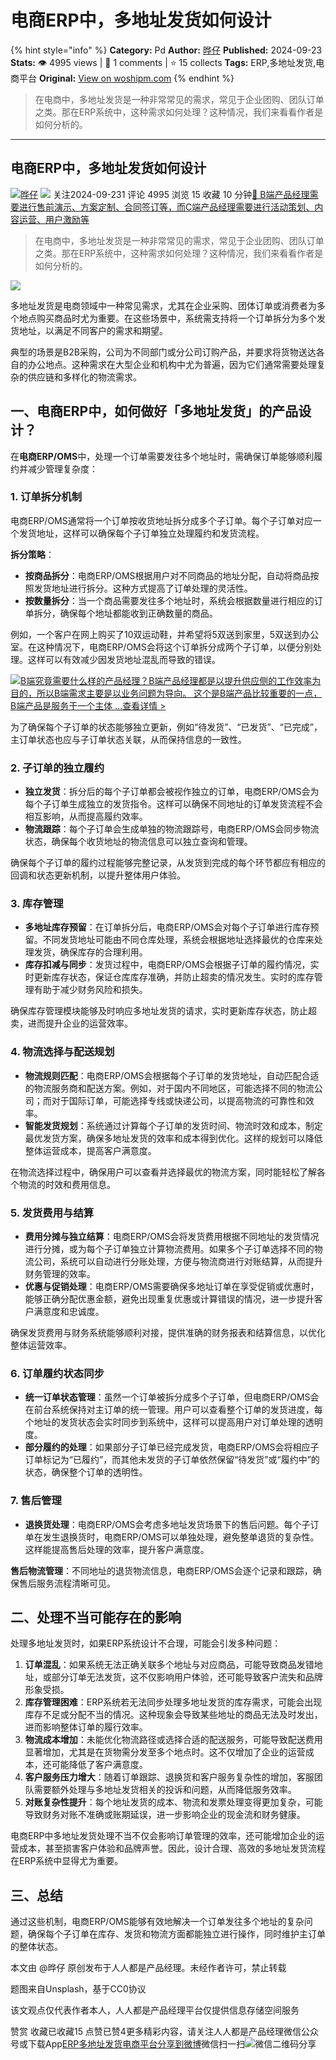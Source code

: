 # 电商ERP中，多地址发货如何设计
{% hint style="info" %}
**Category:** Pd
**Author:** [晔仔](https://www.woshipm.com/u/1144010)
**Published:** 2024-09-23  
**Stats:** 👁️ 4995 views | 💬 1 comments | ⭐ 15 collects
**Tags:** ERP,多地址发货,电商平台
**Original:** [View on woshipm.com](https://www.woshipm.com/pd/6118222.html)
{% endhint %}
> 在电商中，多地址发货是一种非常常见的需求，常见于企业团购、团队订单之类。那在ERP系统中，这种需求如何处理？这种情况，我们来看看作者是如何分析的。

---

## 电商ERP中，多地址发货如何设计

[![](https://static.woshipm.com/view/woshipm_api_def_20240617171959_6878.jpg?imageView2/1/w/72/h/72/q/100)](https://www.woshipm.com/u/1144010)[晔仔](https://www.woshipm.com/u/1144010) ![](https://static.woshipm.com/tag/1101_1@2x.png) 关注2024-09-231 评论 4995 浏览 15 收藏 10 分钟[🔗 B端产品经理需要进行售前演示、方案定制、合同签订等，而C端产品经理需要进行活动策划、内容运营、用户激励等](https://ke.qidianla.com/courses/bcpm)

> 在电商中，多地址发货是一种非常常见的需求，常见于企业团购、团队订单之类。那在ERP系统中，这种需求如何处理？这种情况，我们来看看作者是如何分析的。

![](https://image.woshipm.com/2024/07/30/623585d0-4e3c-11ef-8321-00163e142b65.png)

多地址发货是电商领域中一种常见需求，尤其在企业采购、团体订单或消费者为多个地点购买商品时尤为重要。在这些场景中，系统需支持将一个订单拆分为多个发货地址，以满足不同客户的需求和期望。

典型的场景是B2B采购，公司为不同部门或分公司订购产品，并要求将货物送达各自的办公地点。这种需求在大型企业和机构中尤为普遍，因为它们通常需要处理复杂的供应链和多样化的物流需求。

## 一、电商ERP中，如何做好「多地址发货」的产品设计？

在**电商ERP/OMS**中，处理一个订单需要发往多个地址时，需确保订单能够顺利履约并减少管理复杂度：

### 1\. 订单拆分机制

电商ERP/OMS通常将一个订单按收货地址拆分成多个子订单。每个子订单对应一个发货地址，这样可以确保每个子订单独立处理履约和发货流程。

**拆分策略**：

*   **按商品拆分**：电商ERP/OMS根据用户对不同商品的地址分配，自动将商品按照发货地址进行拆分。这种方式提高了订单处理的灵活性。
*   **按数量拆分**：当一个商品需要发往多个地址时，系统会根据数量进行相应的订单拆分，确保每个地址都能收到正确数量的商品。

例如，一个客户在网上购买了10双运动鞋，并希望将5双送到家里，5双送到办公室。在这种情况下，电商ERP/OMS会将这个订单拆分成两个子订单，以便分别处理。这样可以有效减少因发货地址混乱而导致的错误。

[![](https://image.woshipm.com/2023/08/02/f7cafd68-30e3-11ee-9da3-00163e0b5ff3.png)B端究竟需要什么样的产品经理？B端产品经理都是以提升供应侧的工作效率为目的，所以B端需求主要是以业务问题为导向。 这个是B端产品比较重要的一点，B端产品是服务于一个主体 ...查看详情 >](https://ke.qidianla.com/courses/bcpm)

为了确保每个子订单的状态能够独立更新，例如“待发货”、“已发货”、“已完成”，主订单状态也应与子订单状态关联，从而保持信息的一致性。

### 2\. 子订单的独立履约

*   **独立发货**：拆分后的每个子订单都会被视作独立的订单，电商ERP/OMS会为每个子订单生成独立的发货指令。这样可以确保不同地址的订单发货流程不会相互影响，从而提高履约效率。
*   **物流跟踪**：每个子订单会生成单独的物流跟踪号，电商ERP/OMS会同步物流状态，确保每个收货地址的物流信息可以独立查询和管理。

确保每个子订单的履约过程能够完整记录，从发货到完成的每个环节都应有相应的回调和状态更新机制，以提升整体用户体验。

### 3\. 库存管理

*   **多地址库存预留**：在订单拆分后，电商ERP/OMS会对每个子订单进行库存预留。不同发货地址可能由不同仓库处理，系统会根据地址选择最优的仓库来处理发货，确保库存的合理利用。
*   **库存扣减与同步**：发货过程中，电商ERP/OMS会根据子订单的履约情况，实时更新库存状态，保证仓库库存准确，并防止超卖的情况发生。实时的库存管理有助于减少财务风险和损失。

确保库存管理模块能够及时响应多地址发货的请求，实时更新库存状态，防止超卖，进而提升企业的运营效率。

### 4\. 物流选择与配送规划

*   **物流规则匹配**：电商ERP/OMS会根据每个子订单的发货地址，自动匹配合适的物流服务商和配送方案。例如，对于国内不同地区，可能选择不同的物流公司；而对于国际订单，可能选择专线或快递公司，以提高物流的可靠性和效率。
*   **智能发货规划**：系统通过计算每个子订单的发货时间、物流时效和成本，制定最优发货方案，确保多地址发货的效率和成本得到优化。这样的规划可以降低整体运营成本，提高客户满意度。

在物流选择过程中，确保用户可以查看并选择最优的物流方案，同时能轻松了解各个物流的时效和费用信息。

### 5\. 发货费用与结算

*   **费用分摊与独立结算**：电商ERP/OMS会将发货费用根据不同地址的发货情况进行分摊，或为每个子订单独立计算物流费用。如果多个子订单选择不同的物流公司，系统可以自动进行分账处理，方便与物流商进行对账结算，从而提升财务管理的效率。
*   **优惠与促销处理**：电商ERP/OMS需要确保多地址订单在享受促销或优惠时，能够正确分配优惠金额，避免出现重复优惠或计算错误的情况，进一步提升客户满意度和忠诚度。

确保发货费用与财务系统能够顺利对接，提供准确的财务报表和结算信息，以优化整体运营效率。

### 6\. 订单履约状态同步

*   **统一订单状态管理**：虽然一个订单被拆分成多个子订单，但电商ERP/OMS会在前台系统保持对主订单的统一管理。用户可以查看整个订单的发货进度，每个地址的发货状态会实时同步到系统中，这样可以提高用户对订单处理的透明度。
*   **部分履约的处理**：如果部分子订单已经完成发货，电商ERP/OMS会将相应子订单标记为“已履约”，而其他未发货的子订单依然保留“待发货”或“履约中”的状态，确保整个订单的透明性。

### 7\. 售后管理

*   **退换货处理**：电商ERP/OMS会考虑多地址发货场景下的售后问题。每个子订单在发生退换货时，电商ERP/OMS可以单独处理，避免整单退货的复杂性。这样能提高售后处理的效率，提升客户满意度。

**售后物流管理**：不同地址的退货物流信息，电商ERP/OMS会逐个记录和跟踪，确保售后服务流程清晰可见。

## 二、处理不当可能存在的影响

处理多地址发货时，如果ERP系统设计不合理，可能会引发多种问题：

1.  **订单混乱**：如果系统无法正确关联多个地址与对应商品，可能导致商品发错地址，或部分订单无法发货，这不仅影响用户体验，还可能导致客户流失和品牌形象受损。
2.  **库存管理困难**：ERP系统若无法同步处理多地址发货的库存需求，可能会出现库存不足或分配不当的情况。这种现象会导致某些地址的商品无法及时发出，进而影响整体订单的履行效率。
3.  **物流成本增加**：未能优化物流路径或选择合适的配送服务，可能导致配送费用显著增加，尤其是在货物需分发至多个地点时。这不仅增加了企业的运营成本，还可能降低了客户满意度。
4.  **客户服务压力增大**：随着订单跟踪、退换货和客户服务复杂性的增加，客服团队需要额外处理与多地址发货相关的投诉和问题，从而降低服务效率。
5.  **对账复杂性提升**：每个地址发货的成本、物流和发票处理变得更加复杂，可能导致财务对账不准确或账期延误，进一步影响企业的现金流和财务健康。

电商ERP中多地址发货处理不当不仅会影响订单管理的效率，还可能增加企业的运营成本，甚至损害客户体验和品牌声誉。因此，设计合理、高效的多地址发货流程在ERP系统中显得尤为重要。

## 三、总结

通过这些机制，电商ERP/OMS能够有效地解决一个订单发往多个地址的复杂问题，确保每个子订单在库存、发货和物流方面都能独立进行操作，同时维护主订单的整体状态。

本文由 @晔仔 原创发布于人人都是产品经理。未经作者许可，禁止转载

题图来自Unsplash，基于CC0协议

该文观点仅代表作者本人，人人都是产品经理平台仅提供信息存储空间服务

赞赏 收藏已收藏15 点赞已赞4更多精彩内容，请关注人人都是产品经理微信公众号或下载App[ERP](https://www.woshipm.com/tag/erp)[多地址发货](https://www.woshipm.com/tag/%e5%a4%9a%e5%9c%b0%e5%9d%80%e5%8f%91%e8%b4%a7)[电商平台](https://www.woshipm.com/tag/%e7%94%b5%e5%95%86%e5%b9%b3%e5%8f%b0)[分享到微博](https://service.weibo.com/share/share.php?appkey=2775287854&title=电商ERP中，多地址发货如何设计&url=https://www.woshipm.com/pd/6118222.html&pic=https://image.woshipm.com/2024/07/30/623585d0-4e3c-11ef-8321-00163e142b65.png)微信扫一扫![微信二维码](https://api.pwmqr.com/qrcode/create/?url=https://www.woshipm.com/pd/6118222.html)分享